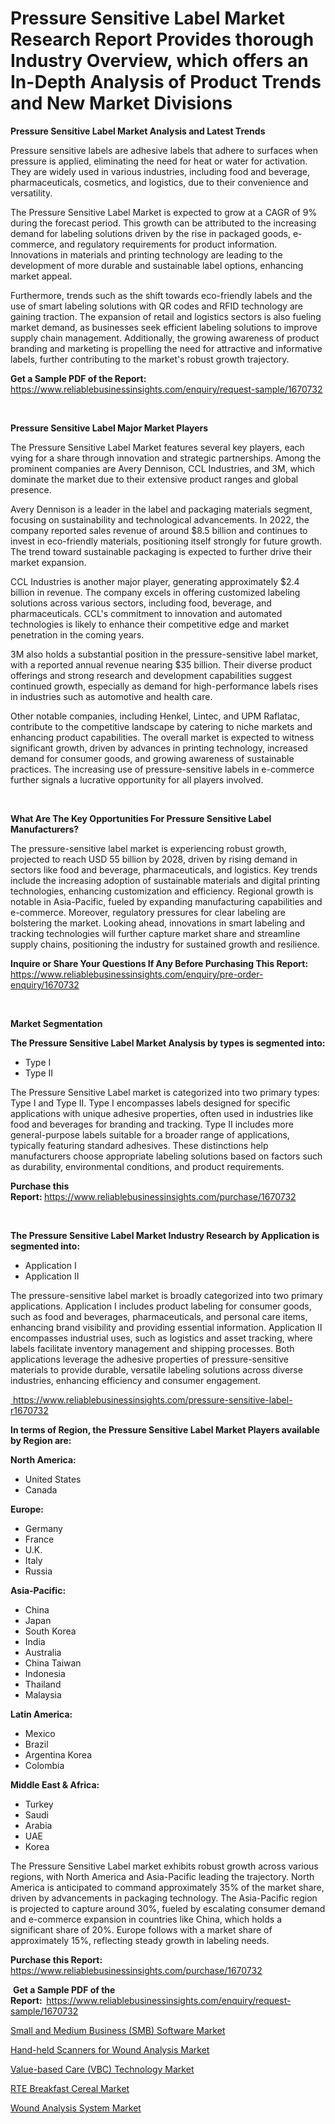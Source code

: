 <p><h1>Pressure Sensitive Label Market Research Report Provides thorough Industry Overview, which offers an In-Depth Analysis of Product Trends and New Market Divisions</h1></p><p><strong>Pressure Sensitive Label Market Analysis and Latest Trends</strong></p>
<p><p>Pressure sensitive labels are adhesive labels that adhere to surfaces when pressure is applied, eliminating the need for heat or water for activation. They are widely used in various industries, including food and beverage, pharmaceuticals, cosmetics, and logistics, due to their convenience and versatility.</p><p>The Pressure Sensitive Label Market is expected to grow at a CAGR of 9% during the forecast period. This growth can be attributed to the increasing demand for labeling solutions driven by the rise in packaged goods, e-commerce, and regulatory requirements for product information. Innovations in materials and printing technology are leading to the development of more durable and sustainable label options, enhancing market appeal.</p><p>Furthermore, trends such as the shift towards eco-friendly labels and the use of smart labeling solutions with QR codes and RFID technology are gaining traction. The expansion of retail and logistics sectors is also fueling market demand, as businesses seek efficient labeling solutions to improve supply chain management. Additionally, the growing awareness of product branding and marketing is propelling the need for attractive and informative labels, further contributing to the market's robust growth trajectory.</p></p>
<p><strong>Get a Sample PDF of the Report:&nbsp;</strong> <a href="https://www.reliablebusinessinsights.com/enquiry/request-sample/1670732?utm_campaign=1091&utm_medium=2&utm_source=Github&utm_content=ia&utm_term=25032025&utm_id=pressure-sensitive-label">https://www.reliablebusinessinsights.com/enquiry/request-sample/1670732</a></p>
<p>&nbsp;</p>
<p><strong>Pressure Sensitive Label Major Market Players</strong></p>
<p><p>The Pressure Sensitive Label Market features several key players, each vying for a share through innovation and strategic partnerships. Among the prominent companies are Avery Dennison, CCL Industries, and 3M, which dominate the market due to their extensive product ranges and global presence.</p><p>Avery Dennison is a leader in the label and packaging materials segment, focusing on sustainability and technological advancements. In 2022, the company reported sales revenue of around $8.5 billion and continues to invest in eco-friendly materials, positioning itself strongly for future growth. The trend toward sustainable packaging is expected to further drive their market expansion.</p><p>CCL Industries is another major player, generating approximately $2.4 billion in revenue. The company excels in offering customized labeling solutions across various sectors, including food, beverage, and pharmaceuticals. CCL's commitment to innovation and automated technologies is likely to enhance their competitive edge and market penetration in the coming years.</p><p>3M also holds a substantial position in the pressure-sensitive label market, with a reported annual revenue nearing $35 billion. Their diverse product offerings and strong research and development capabilities suggest continued growth, especially as demand for high-performance labels rises in industries such as automotive and health care.</p><p>Other notable companies, including Henkel, Lintec, and UPM Raflatac, contribute to the competitive landscape by catering to niche markets and enhancing product capabilities. The overall market is expected to witness significant growth, driven by advances in printing technology, increased demand for consumer goods, and growing awareness of sustainable practices. The increasing use of pressure-sensitive labels in e-commerce further signals a lucrative opportunity for all players involved.</p></p>
<p>&nbsp;</p>
<p><strong>What Are The Key Opportunities For Pressure Sensitive Label Manufacturers?</strong></p>
<p><p>The pressure-sensitive label market is experiencing robust growth, projected to reach USD 55 billion by 2028, driven by rising demand in sectors like food and beverage, pharmaceuticals, and logistics. Key trends include the increasing adoption of sustainable materials and digital printing technologies, enhancing customization and efficiency. Regional growth is notable in Asia-Pacific, fueled by expanding manufacturing capabilities and e-commerce. Moreover, regulatory pressures for clear labeling are bolstering the market. Looking ahead, innovations in smart labeling and tracking technologies will further capture market share and streamline supply chains, positioning the industry for sustained growth and resilience.</p></p>
<p><strong>Inquire or Share Your Questions If Any Before Purchasing This Report:</strong> <a href="https://www.reliablebusinessinsights.com/enquiry/pre-order-enquiry/1670732?utm_campaign=1091&utm_medium=2&utm_source=Github&utm_content=ia&utm_term=25032025&utm_id=pressure-sensitive-label">https://www.reliablebusinessinsights.com/enquiry/pre-order-enquiry/1670732</a></p>
<p>&nbsp;</p>
<p><strong>Market Segmentation</strong></p>
<p><strong>The Pressure Sensitive Label Market Analysis by types is segmented into:</strong></p>
<p><ul><li>Type I</li><li>Type II</li></ul></p>
<p><p>The Pressure Sensitive Label market is categorized into two primary types: Type I and Type II. Type I encompasses labels designed for specific applications with unique adhesive properties, often used in industries like food and beverages for branding and tracking. Type II includes more general-purpose labels suitable for a broader range of applications, typically featuring standard adhesives. These distinctions help manufacturers choose appropriate labeling solutions based on factors such as durability, environmental conditions, and product requirements.</p></p>
<p><strong>Purchase this Report:&nbsp;</strong><a href="https://www.reliablebusinessinsights.com/purchase/1670732?utm_campaign=1091&utm_medium=2&utm_source=Github&utm_content=ia&utm_term=25032025&utm_id=pressure-sensitive-label">https://www.reliablebusinessinsights.com/purchase/1670732</a></p>
<p>&nbsp;</p>
<p><strong>The Pressure Sensitive Label Market Industry Research by Application is segmented into:</strong></p>
<p><ul><li>Application I</li><li>Application II</li></ul></p>
<p><p>The pressure-sensitive label market is broadly categorized into two primary applications. Application I includes product labeling for consumer goods, such as food and beverages, pharmaceuticals, and personal care items, enhancing brand visibility and providing essential information. Application II encompasses industrial uses, such as logistics and asset tracking, where labels facilitate inventory management and shipping processes. Both applications leverage the adhesive properties of pressure-sensitive materials to provide durable, versatile labeling solutions across diverse industries, enhancing efficiency and consumer engagement.</p></p>
<p><a href="https://www.reliablebusinessinsights.com/pressure-sensitive-label-r1670732?utm_campaign=1091&utm_medium=2&utm_source=Github&utm_content=ia&utm_term=25032025&utm_id=pressure-sensitive-label">&nbsp;https://www.reliablebusinessinsights.com/pressure-sensitive-label-r1670732</a></p>
<p><strong>In terms of Region, the Pressure Sensitive Label Market Players available by Region are:</strong></p>
<p>
    <p> <strong> North America: </strong>
        <ul>
            <li>United States</li>
            <li>Canada</li>
        </ul>
        </p> 
    <p> <strong> Europe: </strong>
        <ul>
            <li>Germany</li>
            <li>France</li>
            <li>U.K.</li>
            <li>Italy</li>
            <li>Russia</li>
        </ul>
        </p> 
    <p> <strong> Asia-Pacific: </strong>
        <ul>
            <li>China</li>
            <li>Japan</li>
            <li>South Korea</li>
            <li>India</li>
            <li>Australia</li>
            <li>China Taiwan</li>
            <li>Indonesia</li>
            <li>Thailand</li>
            <li>Malaysia</li>
        </ul>
        </p> 
    <p> <strong> Latin America: </strong>
        <ul>
            <li>Mexico</li>
            <li>Brazil</li>
            <li>Argentina Korea</li>
            <li>Colombia</li>
        </ul>
        </p> 
    <p> <strong> Middle East & Africa: </strong>
        <ul>
            <li>Turkey</li>
            <li>Saudi</li>
            <li>Arabia</li>
            <li>UAE</li>
            <li>Korea</li>
        </ul>
    </p>
    </p>
<p><p>The Pressure Sensitive Label market exhibits robust growth across various regions, with North America and Asia-Pacific leading the trajectory. North America is anticipated to command approximately 35% of the market share, driven by advancements in packaging technology. The Asia-Pacific region is projected to capture around 30%, fueled by escalating consumer demand and e-commerce expansion in countries like China, which holds a significant share of 20%. Europe follows with a market share of approximately 15%, reflecting steady growth in labeling needs.</p></p>
<p><strong>Purchase this Report: </strong><a href="https://www.reliablebusinessinsights.com/purchase/1670732?utm_campaign=1091&utm_medium=2&utm_source=Github&utm_content=ia&utm_term=25032025&utm_id=pressure-sensitive-label">https://www.reliablebusinessinsights.com/purchase/1670732</a></p>
<p>&nbsp;<strong>Get a Sample PDF of the Report:&nbsp;&nbsp;</strong><a href="https://www.reliablebusinessinsights.com/enquiry/request-sample/1670732?utm_campaign=1091&utm_medium=2&utm_source=Github&utm_content=ia&utm_term=25032025&utm_id=pressure-sensitive-label">https://www.reliablebusinessinsights.com/enquiry/request-sample/1670732</a></p>
<p><strong></strong></p>
<p><p><a href="https://github.com/sgroitrieu7f/Market-Research-Report-List-1/blob/main/small-and-medium-business-smb-software-market.md?utm_campaign=1091&utm_medium=2&utm_source=Github&utm_content=ia&utm_term=25032025&utm_id=pressure-sensitive-label">Small and Medium Business (SMB) Software Market</a></p><p><a href="https://github.com/welidaeisya/Market-Research-Report-List-1/blob/main/hand-held-scanners-for-wound-analysis-market.md?utm_campaign=1091&utm_medium=2&utm_source=Github&utm_content=ia&utm_term=25032025&utm_id=pressure-sensitive-label">Hand-held Scanners for Wound Analysis Market</a></p><p><a href="https://github.com/anesimazikpd/Market-Research-Report-List-1/blob/main/value-based-care-vbc-technology-market.md?utm_campaign=1091&utm_medium=2&utm_source=Github&utm_content=ia&utm_term=25032025&utm_id=pressure-sensitive-label">Value-based Care (VBC) Technology Market</a></p><p><a href="https://github.com/zhininzacher/Market-Research-Report-List-1/blob/main/rte-breakfast-cereal-market.md?utm_campaign=1091&utm_medium=2&utm_source=Github&utm_content=ia&utm_term=25032025&utm_id=pressure-sensitive-label">RTE Breakfast Cereal Market</a></p><p><a href="https://github.com/donsonjupa/Market-Research-Report-List-1/blob/main/wound-analysis-system-market.md?utm_campaign=1091&utm_medium=2&utm_source=Github&utm_content=ia&utm_term=25032025&utm_id=pressure-sensitive-label">Wound Analysis System Market</a></p></p>